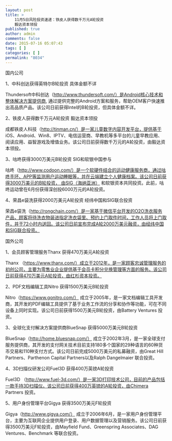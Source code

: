 ```yaml
---
layout: post
title: >
    11月5日风险投资速递：铁皮人获得数千万元A轮投资
    毅达资本领投
published: true
author: admin
comments: false
date: 2015-07-16 05:07:43
tags: [ ]
categories: [ ]
permalink: "8034"
---
```



国内公司

1、中科创达获得英特尔B轮投资 具体金额不详

Thundersoft中科创达（http://www.thundersoft.com/）是Android核心技术和整体解决方案提供商, 通过提供完整的Android方案和服务，帮助OEM客户快速推出高品质产品。该公司日前获得Intel的B轮投资，但具体金额不详。

2、铁皮人获得数千万元A轮投资 毅达资本领投

成都铁皮人科技（http://tinman.cn/）是一家儿童数字内容开发平台，提供基于 iOS、Android、Win8、IPTV、电信运营商、早教机等多平台的儿童早教应用、阅读应用、益智游戏及增值业务。该公司日前获得数千万元的A轮投资，由毅达资本领投。

3、咕咚获得3000万美元B轮投资 SIG和软银中国参与

咕咚（http://www.codoon.com/）是一个软硬件结合的运动健康服务商，通过咕咚手环、APP等监测用户运动睡眠等，并在云端建立个人健康档案。该公司日前获得3000万美元的B轮投资， 由SIG（海纳亚洲） 和软银资本共同投资。此前，咕咚运动曾在6月份获得深创投6000万元的A轮投资。

4、荣昌e袋洗获得2000万美元A轮投资 经纬中国和SIG联合投资

荣昌e袋洗（http://rongchain.com/）是一家基于微信平台开发的O2O洗衣服务产品，顾客将待洗衣物装进指定洗衣袋里、预约上门取件时间，工作人员将上门取件，并于72小时内送回。该公司日前宣布完成A轮2000万美元融资，由经纬中国和SIG联合投资。

国外公司

1、会员顾客管理服务Thanx 获得470万美元A轮投资

Thanx （https://www.thanx.com/）成立于2012年，是一家顾客忠诚管理服务的初创公司，主要为零售业企业提供基于会员卡积分兑换管理等方面的服务。该公司日前获得470万美元A轮投资，由红杉资本投资。

2、PDF文档编辑工具Nitro 获得1500万美元B轮投资

Nitro（https://www.gonitro.com/） 成立于2005年，是一家文档编辑工具开发商，其开发的PDF编辑工具提供了基于业务工作流的分享和协作等功能，可在不同设备上同时实现。该公司日前获得1500万美元B轮投资，由Battery Ventures 投资。

3、全球化支付解决方案提供商BlueSnap 获得5000万美元B轮投资

BlueSnap（http://home.bluesnap.com/） 成立于2002年3月，是一家全球支付服务提供商，其开发的支付网关技术目前支持180多个国家的29种语言的60种货币交易和110种支付方式。该公司日前完成5000万美元的私募融资，由Great Hill Partners、Parthenon Capital Partners以及Ralph Dangelmaier 联合投资。

4、3D扫描仪研发公司Fuel3D 获得400万英镑A轮投资

Fuel3D （http://www.fuel-3d.com/）是一家3D打印技术公司，目前的产品包括一款手持3D扫描仪。该公司日前获得400万英镑的A轮投资，由Chimera Partners 投资。

5、用户身份管理平台Gigya 获得3500万美元F轮投资

Gigya（http://www.gigya.com/） 成立于2006年6月，是一家用户身份管理平台，主要为互联网企业提供用户登录、用户数据管理以及营销服务。该公司日前获得3500万美元F轮投资，由Mayfield Fund、Greenspring Associates、DAG Ventures、Benchmark 等联合投资。